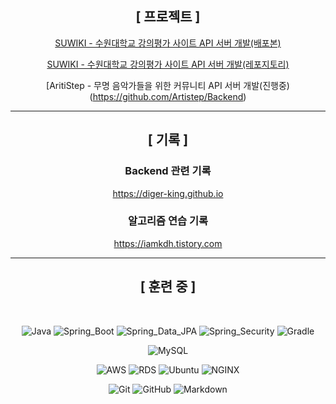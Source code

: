 <div align="center">

## [ 프로젝트 ]

[SUWIKI - 수원대학교 강의평가 사이트 API 서버 개발(배포본)](https://suwiki.kr)

[SUWIKI - 수원대학교 강의평가 사이트 API 서버 개발(레포지토리)](https://github.com/uswLectureEvaluation/Backend-Remaster)

[AritiStep - 무명 음악가들을 위한 커뮤니티 API 서버 개발(진행중)(https://github.com/Artistep/Backend)

---

 ## [ 기록 ]
 
 
 ### Backend 관련 기록
 https://diger-king.github.io
 
 ### 알고리즘 연습 기록
 https://iamkdh.tistory.com
 
 ---
 
 ## [ 훈련 중 ]
 
<br>

![Java](https://img.shields.io/badge/Java-red?style=flat-circle&logo=java&logoColor=white)
![Spring_Boot](https://img.shields.io/badge/Spring_Boot-6DB33F.svg?style=flat-circle&logo=springboot&logoColor=white)
![Spring_Data_JPA](https://img.shields.io/badge/Spring_Data_JPA-6DB33F.svg?style=flat-circle&logo=spring&logoColor=white)
![Spring_Security](https://img.shields.io/badge/Spring_Security-6DB33F.svg?style=flat-circle&logo=springsecurity&logoColor=white)
![Gradle](https://img.shields.io/badge/Gradle-02303A.svg?style=flat-circle&logo=Gradle&logoColor=white)
 
![MySQL](https://img.shields.io/badge/MySQL-4479A1.svg?style=flat-circle&logo=Mysql&logoColor=white)
 
![AWS](https://img.shields.io/badge/AWS-232F3E.svg?style=flat-circle&logo=Amazon-AWS&logoColor=white)
![RDS](https://img.shields.io/badge/RDS-232F3E.svg?style=flat-circle&logo=mysql&logoColor=#232F3E)
![Ubuntu](https://img.shields.io/badge/Ubuntu-FCC624.svg?style=flat-circle&logo=Ubuntu&logoColor=#E95420)
![NGINX](https://img.shields.io/badge/NGINX-269539.svg?style=flat-circle&logo=NGINX&logoColor=white)
 
![Git](https://img.shields.io/badge/Git-F05032.svg?style=flat-circle&logo=Git&logoColor=white)
![GitHub](https://img.shields.io/badge/GitHub-181717.svg?style=flat-circle&logo=GitHub&logoColor=white)
![Markdown](https://img.shields.io/badge/Markdown-000000?style=flat-circle&logo=markdown&logoColor=white)

</div>
